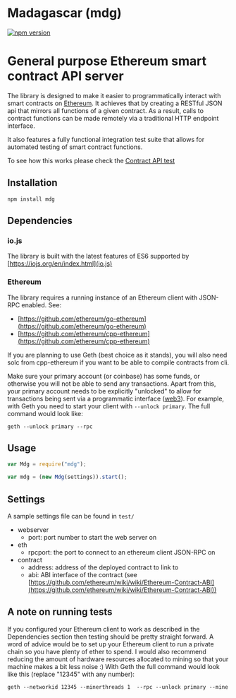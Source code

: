 # Madagascar (mdg)

[![npm version](https://badge.fury.io/js/mdg.svg)](http://badge.fury.io/js/mdg)


# General purpose Ethereum smart contract API server

The library is designed to make it easier to programmatically interact with smart contracts on [Ethereum](https://ethereum.org). It achieves that by creating a RESTful JSON api that mirrors all functions of a given contract. As a result, calls to contract functions can be made remotely via a traditional HTTP endpoint interface.

It also features a fully functional integration test suite that allows for automated testing of smart contract functions. 

To see how this works please check the [Contract API test](https://github.com/assetize/madagascar/blob/master/test/contract_api.js)

## Installation

```
npm install mdg
```

## Dependencies

### io.js

The library is built with the latest features of ES6 supported by [https://iojs.org/en/index.html](io.js)

### Ethereum

The library requires a running instance of an Ethereum client with JSON-RPC enabled. See:
* [https://github.com/ethereum/go-ethereum](https://github.com/ethereum/go-ethereum)
* [https://github.com/ethereum/cpp-ethereum](https://github.com/ethereum/cpp-ethereum)

If you are planning to use Geth (best choice as it stands), you will also need solc from cpp-ethereum if you want to be able to compile contracts from cli.

Make sure your primary account (or coinbase) has some funds, or otherwise you will not be able to send any transactions. Apart from this, your primary account needs to be explicitly "unlocked" to allow for transactions being sent via a programmatic interface ([web3](https://github.com/ethereum/web3.js)). For example, with Geth you need to start your client with `--unlock primary`. The full command would look like:

```
geth --unlock primary --rpc
```

## Usage

```js
var Mdg = require("mdg");

var mdg = (new Mdg(settings)).start();
```

## Settings
A sample settings file can be found in `test/`

* webserver
  * port: port number to start the web server on
* eth
  * rpcport: the port to connect to an ethereum client JSON-RPC on
* contract
  * address: address of the deployed contract to link to
  * abi: ABI interface of the contract (see [https://github.com/ethereum/wiki/wiki/Ethereum-Contract-ABI](https://github.com/ethereum/wiki/wiki/Ethereum-Contract-ABI))

## A note on running tests

If you configured your Ethereum client to work as described in the Dependencies section then testing should be pretty straight forward. A word of advice would be to set up your Ethereum client to run a private chain so you have plenty of ether to spend. I would also recommend reducing the amount of hardware resources allocated to mining so that your machine makes a bit less noise :) With Geth the full command would look like this (replace "12345" with any number):

```
geth --networkid 12345 --minerthreads 1  --rpc --unlock primary --mine
```

